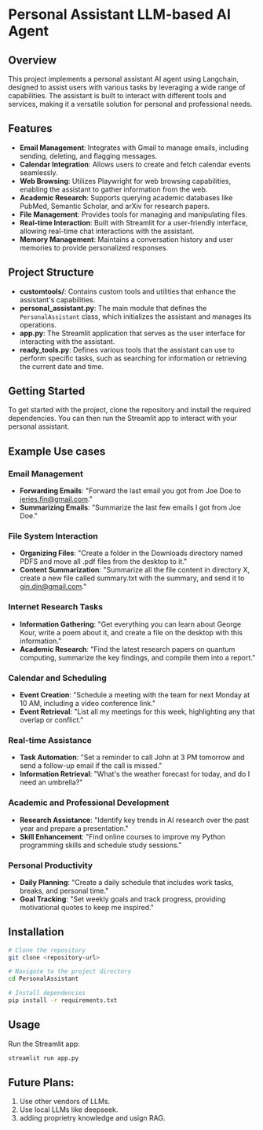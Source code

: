 # Personal Assistant LLM-based AI Agent

## Overview
This project implements a personal assistant AI agent using Langchain, designed to assist users with various tasks by leveraging a wide range of capabilities. The assistant is built to interact with different tools and services, making it a versatile solution for personal and professional needs.

## Features
- **Email Management**: Integrates with Gmail to manage emails, including sending, deleting, and flagging messages.
- **Calendar Integration**: Allows users to create and fetch calendar events seamlessly.
- **Web Browsing**: Utilizes Playwright for web browsing capabilities, enabling the assistant to gather information from the web.
- **Academic Research**: Supports querying academic databases like PubMed, Semantic Scholar, and arXiv for research papers.
- **File Management**: Provides tools for managing and manipulating files.
- **Real-time Interaction**: Built with Streamlit for a user-friendly interface, allowing real-time chat interactions with the assistant.
- **Memory Management**: Maintains a conversation history and user memories to provide personalized responses.

## Project Structure
- **customtools/**: Contains custom tools and utilities that enhance the assistant's capabilities.
- **personal_assistant.py**: The main module that defines the `PersonalAssistant` class, which initializes the assistant and manages its operations.
- **app.py**: The Streamlit application that serves as the user interface for interacting with the assistant.
- **ready_tools.py**: Defines various tools that the assistant can use to perform specific tasks, such as searching for information or retrieving the current date and time.

## Getting Started
To get started with the project, clone the repository and install the required dependencies. You can then run the Streamlit app to interact with your personal assistant.

## Example Use cases

### Email Management
- **Forwarding Emails**: "Forward the last email you got from Joe Doe to jeries.fin@gmail.com."
- **Summarizing Emails**: "Summarize the last few emails I got from Joe Doe."

### File System Interaction
- **Organizing Files**: "Create a folder in the Downloads directory named PDFS and move all .pdf files from the desktop to it."
- **Content Summarization**: "Summarize all the file content in directory X, create a new file called summary.txt with the summary, and send it to gin.din@gmail.com."

### Internet Research Tasks
- **Information Gathering**: "Get everything you can learn about George Kour, write a poem about it, and create a file on the desktop with this information."
- **Academic Research**: "Find the latest research papers on quantum computing, summarize the key findings, and compile them into a report."

### Calendar and Scheduling
- **Event Creation**: "Schedule a meeting with the team for next Monday at 10 AM, including a video conference link."
- **Event Retrieval**: "List all my meetings for this week, highlighting any that overlap or conflict."

### Real-time Assistance
- **Task Automation**: "Set a reminder to call John at 3 PM tomorrow and send a follow-up email if the call is missed."
- **Information Retrieval**: "What's the weather forecast for today, and do I need an umbrella?"

### Academic and Professional Development
- **Research Assistance**: "Identify key trends in AI research over the past year and prepare a presentation."
- **Skill Enhancement**: "Find online courses to improve my Python programming skills and schedule study sessions."

### Personal Productivity
- **Daily Planning**: "Create a daily schedule that includes work tasks, breaks, and personal time."
- **Goal Tracking**: "Set weekly goals and track progress, providing motivational quotes to keep me inspired."
## Installation
```bash
# Clone the repository
git clone <repository-url>

# Navigate to the project directory
cd PersonalAssistant

# Install dependencies
pip install -r requirements.txt
```

## Usage
Run the Streamlit app:
```bash
streamlit run app.py
```

## Future Plans:
1. Use other vendors of LLMs.
2. Use local LLMs like deepseek.
3. adding proprietry knowledge and usign RAG.